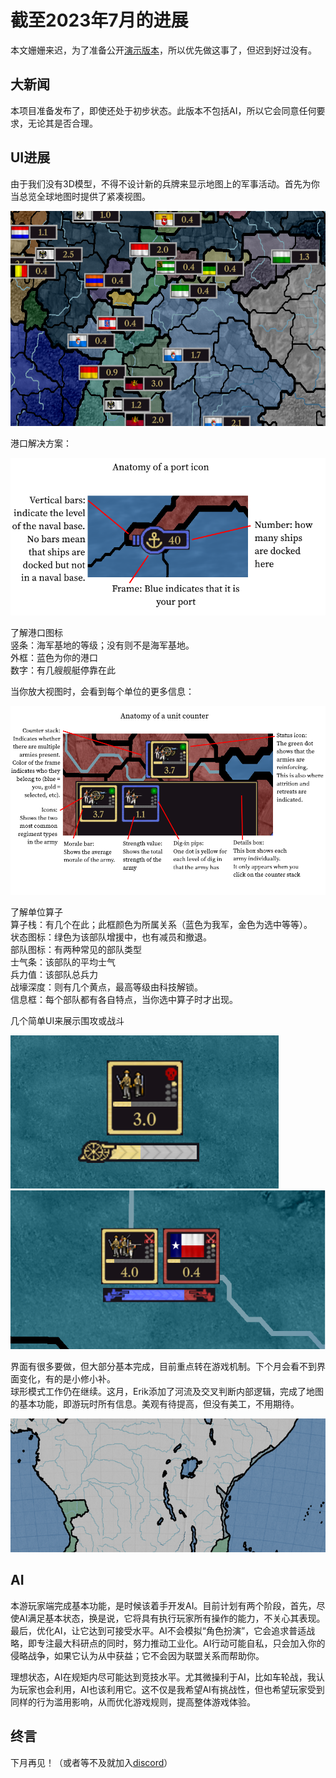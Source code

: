 # 截至2023年7月的进展

本文姗姗来迟，为了准备公开[演示版本](https://github.com/schombert/Project-Alice/releases/download/v0.0.1-demo/2023-7-8-DEMO.zip)，所以优先做这事了，但迟到好过没有。

## 大新闻

本项目准备发布了，即使还处于初步状态。此版本不包括AI，所以它会同意任何要求，无论其是否合理。

## UI进展

由于我们没有3D模型，不得不设计新的兵牌来显示地图上的军事活动。首先为你当总览全球地图时提供了紧凑视图。

![compact](./images/compact.png)

港口解决方案：

![port](./images/port.png)

了解港口图标<br>
竖条：海军基地的等级；没有则不是海军基地。<br>
外框：蓝色为你的港口<br>
数字：有几艘舰艇停靠在此

当你放大视图时，会看到每个单位的更多信息：

![unit](./images/unit.png)

了解单位算子<br>
算子栈：有几个在此；此框颜色为所属关系（蓝色为我军，金色为选中等等）。<br>
状态图标：绿色为该部队增援中，也有减员和撤退。<br>
部队图标：有两种常见的部队类型<br>
士气条：该部队的平均士气<br>
兵力值：该部队总兵力<br>
战壕深度：则有几个黄点，最高等级由科技解锁。<br>
信息框：每个部队都有各自特点，当你选中算子时才出现。

几个简单UI来展示围攻或战斗

![siege](./images/siege.png)
![battle](./images/battle.png)

界面有很多要做，但大部分基本完成，目前重点转在游戏机制。下个月会看不到界面变化，有的是小修小补。<br>
球形模式工作仍在继续。这月，Erik添加了河流及交叉判断内部逻辑，完成了地图的基本功能，即游玩时所有信息。美观有待提高，但没有美工，不用期待。

![rivers](./images/rivers.png)

## AI

本游玩家端完成基本功能，是时候该着手开发AI。目前计划有两个阶段，首先，尽使AI满足基本状态，换是说，它将具有执行玩家所有操作的能力，不关心其表现。最后，优化AI，让它达到可接受水平。AI不会模拟“角色扮演”，它会追求普适战略，即专注最大科研点的同时，努力推动工业化。AI行动可能自私，只会加入你的侵略战争，如果它认为从中获益；它不会因为联盟关系而帮助你。

理想状态，AI在规矩内尽可能达到竞技水平。尤其微操利于AI，比如车轮战，我认为玩家也会利用，AI也该利用它。这不仅是我希望AI有挑战性，但也希望玩家受到同样的行为滥用影响，从而优化游戏规则，提高整体游戏体验。

## 终言

下月再见！（或者等不及就加入[discord](https://discord.gg/QUJExr4mRn)）
